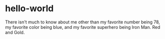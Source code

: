# hello-world

<p> There isn't much to know about me other than my favorite number being 78, my favorite color being blue, and my favorite superhero being Iron Man. Red and Gold. </p>

